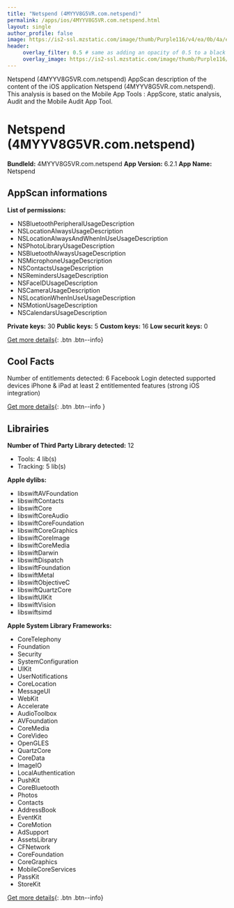 ```yaml
---
title: "Netspend (4MYYV8G5VR.com.netspend)"
permalink: /apps/ios/4MYYV8G5VR.com.netspend.html
layout: single
author_profile: false
image: https://is2-ssl.mzstatic.com/image/thumb/Purple116/v4/ea/0b/4a/ea0b4a03-c02e-b0c6-dcfe-940fc4fbf748/AppIcon-0-0-1x_U007emarketing-0-0-0-10-0-0-sRGB-0-0-0-GLES2_U002c0-512MB-85-220-0-0.png/512x512bb.jpg
header: 
     overlay_filter: 0.5 # same as adding an opacity of 0.5 to a black background
     overlay_image: https://is2-ssl.mzstatic.com/image/thumb/Purple116/v4/ea/0b/4a/ea0b4a03-c02e-b0c6-dcfe-940fc4fbf748/AppIcon-0-0-1x_U007emarketing-0-0-0-10-0-0-sRGB-0-0-0-GLES2_U002c0-512MB-85-220-0-0.png/512x512bb.jpg
---
```

Netspend (4MYYV8G5VR.com.netspend) AppScan description of the content of the iOS application Netspend (4MYYV8G5VR.com.netspend). This analysis is based on the Mobile App Tools : AppScore, static analysis, Audit and the Mobile Audit App Tool.

# Netspend (4MYYV8G5VR.com.netspend)

**BundleId:** 4MYYV8G5VR.com.netspend
**App Version:** 6.2.1
**App Name:** Netspend


## AppScan informations 

**List of permissions:** 
- NSBluetoothPeripheralUsageDescription
- NSLocationAlwaysUsageDescription
- NSLocationAlwaysAndWhenInUseUsageDescription
- NSPhotoLibraryUsageDescription
- NSBluetoothAlwaysUsageDescription
- NSMicrophoneUsageDescription
- NSContactsUsageDescription
- NSRemindersUsageDescription
- NSFaceIDUsageDescription
- NSCameraUsageDescription
- NSLocationWhenInUseUsageDescription
- NSMotionUsageDescription
- NSCalendarsUsageDescription
  
  
**Private keys:** 30
**Public keys:** 5
**Custom keys:** 16
**Low securit keys:** 0
  
[Get more details](/pricing.html){: .btn .btn--info}

## Cool Facts

Number of entitlements detected: 6
Facebook Login detected
supported devices iPhone & iPad
at least 2 entitlemented features (strong iOS integration)
  
[Get more details](/pricing.html){: .btn .btn--info }

## Librairies 
**Number of Third Party Library detected:** 12
- Tools: 4 lib(s)
- Tracking: 5 lib(s)


**Apple dylibs:**
- libswiftAVFoundation
- libswiftContacts
- libswiftCore
- libswiftCoreAudio
- libswiftCoreFoundation
- libswiftCoreGraphics
- libswiftCoreImage
- libswiftCoreMedia
- libswiftDarwin
- libswiftDispatch
- libswiftFoundation
- libswiftMetal
- libswiftObjectiveC
- libswiftQuartzCore
- libswiftUIKit
- libswiftVision
- libswiftsimd


**Apple System Library Frameworks:**
- CoreTelephony
- Foundation
- Security
- SystemConfiguration
- UIKit
- UserNotifications
- CoreLocation
- MessageUI
- WebKit
- Accelerate
- AudioToolbox
- AVFoundation
- CoreMedia
- CoreVideo
- OpenGLES
- QuartzCore
- CoreData
- ImageIO
- LocalAuthentication
- PushKit
- CoreBluetooth
- Photos
- Contacts
- AddressBook
- EventKit
- CoreMotion
- AdSupport
- AssetsLibrary
- CFNetwork
- CoreFoundation
- CoreGraphics
- MobileCoreServices
- PassKit
- StoreKit


  
[Get more details](/pricing.html){: .btn .btn--info}

